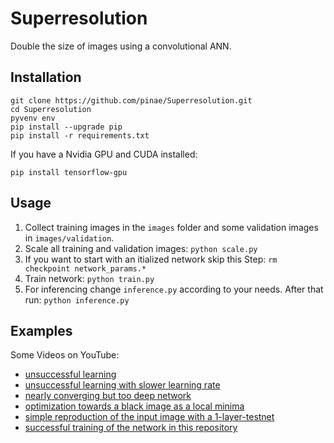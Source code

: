 # Superresolution
Double the size of images using a convolutional ANN.

## Installation
```
git clone https://github.com/pinae/Superresolution.git
cd Superresolution
pyvenv env
pip install --upgrade pip
pip install -r requirements.txt
```
If you have a Nvidia GPU and CUDA installed:
```
pip install tensorflow-gpu
```

## Usage
1. Collect training images in the `images` folder and some validation 
images in `images/validation`. 
2. Scale all training and validation images: `python scale.py`
3. If you want to start with an itialized network skip this Step: `rm checkpoint network_params.*`
4. Train network: `python train.py`
5. For inferencing change `inference.py` according to your needs. After that run: `python inference.py`

## Examples
Some Videos on YouTube:
* [unsuccessful learning](https://youtu.be/QpeQ4vZyUOk)
* [unsuccessful learning with slower learning rate](https://youtu.be/6N8e936fj0Y)
* [nearly converging but too deep network](https://youtu.be/P5iRfjeTl4c)
* [optimization towards a black image as a local minima](https://youtu.be/TyZCkg3CExw)
* [simple reproduction of the input image with a 1-layer-testnet](https://youtu.be/Is197jjGFTE)
* [successful training of the network in this repository](https://youtu.be/ZwvH3Pxk8UM)